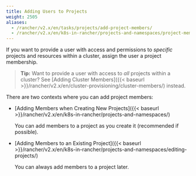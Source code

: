 ```yaml
---
title: Adding Users to Projects
weight: 2505
aliases:
  - /rancher/v2.x/en/tasks/projects/add-project-members/
  - /rancher/v2.x/en/k8s-in-rancher/projects-and-namespaces/project-members/
---
```


If you want to provide a user with access and permissions to _specific_ projects and resources within a cluster, assign the user a project membership.

>**Tip:** Want to provide a user with access to _all_ projects within a cluster? See [Adding Cluster Members]({{< baseurl >}}/rancher/v2.x/en/cluster-provisioning/cluster-members/) instead.

There are two contexts where you can add project members:

- [Adding Members when Creating New Projects]({{< baseurl >}}/rancher/v2.x/en/k8s-in-rancher/projects-and-namespaces/)

    You can add members to a project as you create it (recommended if possible).

- [Adding Members to an Existing Project]({{< baseurl >}}/rancher/v2.x/en/k8s-in-rancher/projects-and-namespaces/editing-projects/)

	You can always add members to a project later.
